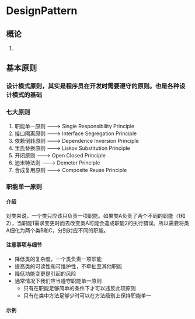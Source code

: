 # DesignPattern

## 概论
1. 

## 基本原则
### 设计模式原则，其实是程序员在开发时需要遵守的原则。也是各种设计模式的基础
### 七大原则
1. 职能单一原则 ---> Single Responsibility Principle
2. 接口隔离原则 ---> Interface Segregation Principle
3. 依赖倒转原则 ---> Dependence Inversion Principle
4. 里氏替换原则 ---> Liskov Substitution Principle
5. 开闭原则 ---> Open Closed Principle
6. 迪米特法则 ---> Demeter Principle
7. 合成复用原则 ---> Composite Reuse Principle

### 职能单一原则

#### 介绍

​	对类来说，一个类只应该只负责一项职能。如果类A负责了两个不同的职能（1和2），当职能1需求变更时而去改变类A可能会造成职能2的执行错误。所以需要将类A细化为两个类B和C，分别对应不同的职能。

#### 注意事项与细节

* 降低类的复杂度，一个类负责一项职能
* 提高类的可读性和可维护性，不牵扯至其他职能
* 降低功能变更是引起的风险
* 通常情况下我们应当遵守职能单一原则
  * 只有在职能足够简单的条件下才可以违反此项原则
  * 只有在类中方法足够少时可以在方法级别上保持职能单一

#### 示例
